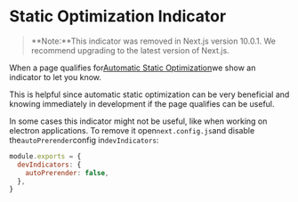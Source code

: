 # Static Optimization Indicator

> **Note:**This indicator was removed in Next.js version 10.0.1. We recommend upgrading to the latest version of Next.js.

When a page qualifies for[Automatic Static Optimization](/docs/advanced-features/automatic-static-optimization)we show an indicator to let you know.

This is helpful since automatic static optimization can be very beneficial and knowing immediately in development if the page qualifies can be useful.

In some cases this indicator might not be useful, like when working on electron applications. To remove it open`next.config.js`and disable the`autoPrerender`config in`devIndicators`:

```js
module.exports = {
  devIndicators: {
    autoPrerender: false,
  },
}

```
